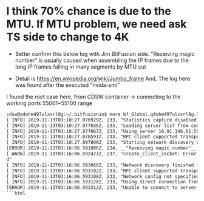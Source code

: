 # I think 70% chance is due to the MTU. If MTU problem, we need ask TS side to change to 4K
 
- Better confirm this below log with Jim BitFusiion side.
  "Receiving magic number" is usually caused when assembling the IP frames due to the long IP frames falling in many segments by MTU cut
 
- Detail is https://en.wikipedia.org/wiki/Jumbo_frame
  And, The log here was found after the executed “nvida-smi”


I found the root case here, from CDSW container -> connecting to the working ports 55001~55100 range

```html
cdsw@q4ohm497ulxvrl8g:~/.bitfusionio$ more bf_Global.q4ohm497ulxvrl8g.log
[ INFO] 2019-11-13T03:10:27.076929Z, 233, "Statistics capture disabled."
[ INFO] 2019-11-13T03:10:27.077036Z, 233, "Loading server list from config file '/tmp/flexdirect487561532'"
[ INFO] 2019-11-13T03:10:27.077067Z, 233, "Using server 10.91.146.61:55003"
[ INFO] 2019-11-13T03:10:27.078591Z, 233, "RPC client supported transports: tcp"
[ INFO] 2019-11-13T03:10:27.097800Z, 233, "Starting network discovery with 19 servers"
[ERROR] 2019-11-13T03:16:06.591006Z, 234, __"Receiving magic number"__
[ WARN] 2019-11-13T03:16:06.592473Z, 237, "create_client_socket: Error connecting to server 10.91.146.61:55011, error 111: Connection refuse
d"
[ INFO] 2019-11-13T03:16:06.593060Z, 233, "Network discovery finished in 339.495 seconds"
[ INFO] 2019-11-13T03:16:06.593102Z, 233, "RPC client supported transports: tcp"
[ INFO] 2019-11-13T03:16:06.593108Z, 233, "Network config not specified, using enabled transports 1"
[ INFO] 2019-11-13T03:16:06.593128Z, 233, "Using direct connection from client to server"
[ERROR] 2019-11-13T03:16:06.593312Z, 233, "Unable to connect to server, the initial handshake failed"
```html